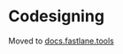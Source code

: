 # Codesigning

Moved to [docs.fastlane.tools](https://docs.fastlane.tools/codesigning/CommonIssues/)
